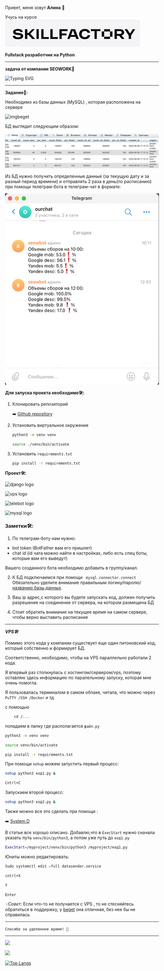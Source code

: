 
Привет, меня зовут **Алина** 👋

Учусь на курсе ![logo_sf](img/logo_sf.png) 


**Fullstack разработчик на Python**
___
 

**задача от компании SEOWORK📝**



![Typing SVG](https://readme-typing-svg.herokuapp.com?font=Fira+Code&pause=1000&color=F70E2B&width=435&lines=Telegram-bot+DataSender)

---
**Задание📝:**

Необходимо из базы данных (MySQL) , которая расположена на сервере 

![imgbeget](https://dmitrygoncharov.ru/wp-content/uploads/2018/02/blog-dmitriya-goncharovashablon.jpg)

БД выглядит следующим образом:

![imgbd](img/db.png)

Из БД нужно получить определенные данные (за текущую дату и за разный период времени) и отправлять 2 раза в день(по расписанию) при помощи телеграм-бота в телеграм-чат в формате:

![telechat](img/telechat.png)



**Для запуска проекта необходимо🛠️:**

1. Клонировать репозиторий 

    ➡️  [Github repository](https://github.com/Nimalia/DataSenderBot.git)

2. Установить виртуальное окружение
    ```bash 
    python3 -m venv venv
    ```

    ```bash 
    source ./venv/bin/activate
    ```
3. Установить `requirements.txt`
    ```bash 
    pip install -r requirements.txt
    ```


**Проект🛠️:**

![django logo](https://stepik.org/media/cache/images/courses/101042/cover_NchlrlW/b07af8ed221a030aa536971695a2bb6f.jpg)

![vps logo](https://idcloudhost.com/wp-content/uploads/2016/09/Pengertian-dan-Dasar-VPS-1280x720.jpg)

![telebot logo](https://u.9111s.ru/uploads/202302/19/e1e8d01173b4737a6e7dd136255fdf55.jpg)

![mysql logo](https://streampipes.apache.org/docs/img/pipeline-elements/org.apache.streampipes.connect.adapters.mysql.stream/icon.png)


### **Заметки🛠️:**

1. По телеграм-боту нам нужно:
- bot token (BotFather вам его пришлет)
- chat id (id чата можно найти в настройках, либо есть спец боты, которые вам его выведут)

Вашего созданного бота необходимо добавить в группу/канал.

2. К БД подключаемся при помощи ```` mysql.connector.connect```` 
Обязательно уделите внимание правильным логину/паролю/<u>названию базы данных</u>.

3. Ваш ip адрес,с которого вы будете запускать код, должен получить разрешение на соединение от сервера, на котором размещена БД

4. Стоит обратить внимание на текущее время на самом сервере, чтобы верно выставить расписание 

______
***VPS🛠️*** 

Помимо этого кода у компании существует еще один питоновский код, который собственно и формирует БД. 

Соответственно, необходимо, чтобы на VPS параллельно работали 2 кода. 

Я впервый раз столкнулась с хостингом/сервером/vps, поэтому оставляю здесь информацию по паралельному запуску, которая мне очень помогла.

Я пользовалась терминалом в самом облаке, читала, что можно через ```PuTTY /SSH /Docker``` и тд

с помощью 
```bash 
    сd /...
```
попадаем в папку где располагается ```файл.py```

```bash
python3 -m venv venv
```
```bash
source venv/bin/activate
```
```bash
pip install -r requirements.txt
```
При помощи ```nohup``` можем запустить первый процесс: 

```bash
nohup python3 код1.py &
```
```bash
Cntrl+C
```
Запускаем второй процесс:
```bash
nohup python3 код2.py &
```

Также можно все это сделать при помощи :

➡️  [System.D](https://cyber-x.ru/создаем-systemd-юнит-unit-на-примере-telegram-бота/)

В статье все хорошо описано. Добавлю,что в ```ExecStart``` 
нужно сначала указать путь  ```venv/bin/python3```, а потом уже путь до ```код1.py```
```bash
ExecStart=/myproject/venv/bin/python3 /myproject/код1.py
```

Юниты можно редактировать:
```bash
Sudo systemctl edit —full datasender.service
```
```bash
cntrl+X
```
```bash
Y
```
```bash
Enter
```

 *💡Совет:* Если что-то не получается с VPS , то не стесняйтесь обратиться в поддержку, у [beget](https://beget.com/ru) она отличная, без нее бы не справилась



----
```` Спасибо за уделенное время! 🙏 ````

___

![](https://github-profile-summary-cards.vercel.app/api/cards/profile-details?username=Nimalia&theme=solarized_dark)


![](https://komarev.com/ghpvc/?username=Nimalia)

[![Top Langs](https://github-readme-stats.vercel.app/api/top-langs/?username=anuraghazra)](https://github.com/anuraghazra/github-readme-stats)